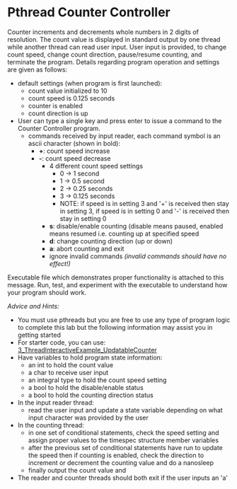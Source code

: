 # Pthread Counter Controller
Counter increments and decrements whole numbers in 2 digits of resolution.  The count value is displayed in standard output by one thread while another thread can read user input.  User input is provided, to change count speed, change count direction, pause/resume counting, and terminate the program.  Details regarding program operation and settings are given as follows:

* default settings (when program is first launched):
  * count value initialized to 10
  * count speed is 0.125 seconds
  * counter is enabled
  * count direction is up
* User can type a single key and press enter to issue a command to the Counter Controller program.
  * commands received by input reader, each command symbol is an ascii character (shown in bold):
    * **+**: count speed increase
    * **-**: count speed decrease
      * 4 different count speed settings
        * 0 -> 1 second
        * 1 -> 0.5 second
        * 2 -> 0.25 seconds
        * 3 -> 0.125 seconds
        * NOTE: if speed is in setting 3 and '+' is received then stay in setting 3, if speed is in setting 0 and '-' is received then stay in setting 0
      * **s**: disable/enable counting (disable means paused, enabled means resumed i.e. counting up at specified speed
      * **d**: change counting direction (up or down)
      * **a**: abort counting and exit
      * ignore invalid commands _(invalid commands should have no effect!)_

Executable file which demonstrates proper functionality is attached to this message.  Run, test, and experiment with the executable to understand how your program should work.

_Advice and Hints:_

* You must use pthreads but you are free to use any type of program logic to complete this lab but the following information may assist you in getting started
* For starter code, you can use: [3_ThreadInteractiveExample_UpdatableCounter](3_ThreadInteractiveExample_UpdatableCounter.cpp)
* Have variables to hold program state information:
  * an int to hold the count value
  * a char to receive user input
  * an integral type to hold the count speed setting
  * a bool to hold the disable/enable status
  * a bool to hold the counting direction status
* In the input reader thread:
  * read the user input and update a state variable depending on what input character was provided by the user
* In the counting thread:
  * in one set of conditional statements, check the speed setting and assign proper values to the timespec structure member variables
  * after the previous set of conditional statements have run to update the speed then if counting is enabled, check the direction to increment or decrement the counting value and do a nanosleep
  * finally output the count value and
* The reader and counter threads should both exit if the user inputs an 'a'
